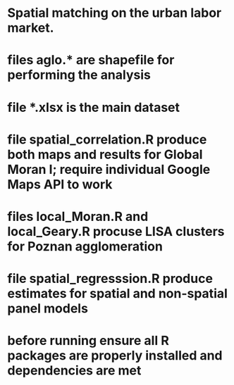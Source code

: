 # Spatial matching on the urban labor market.

# files aglo.* are shapefile for performing the analysis
# file *.xlsx is the main dataset
# file spatial_correlation.R produce both maps and results for Global Moran I; require individual Google Maps API to work
# files local_Moran.R and local_Geary.R procuse LISA clusters for Poznan agglomeration
# file spatial_regresssion.R produce estimates for spatial and non-spatial panel models
# before running ensure all R packages are properly installed and dependencies are met
